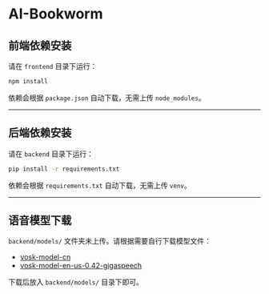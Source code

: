 # AI-Bookworm

## 前端依赖安装

请在 `frontend` 目录下运行：

```bash
npm install
```

依赖会根据 `package.json` 自动下载，无需上传 `node_modules`。

---

## 后端依赖安装

请在 `backend` 目录下运行：

```bash
pip install -r requirements.txt
```

依赖会根据 `requirements.txt` 自动下载，无需上传 `venv`。

---

## 语音模型下载

`backend/models/` 文件夹未上传。请根据需要自行下载模型文件：

- [vosk-model-cn](https://alphacephei.com/vosk/models)
- [vosk-model-en-us-0.42-gigaspeech](https://alphacephei.com/vosk/models)

下载后放入 `backend/models/` 目录下即可。 